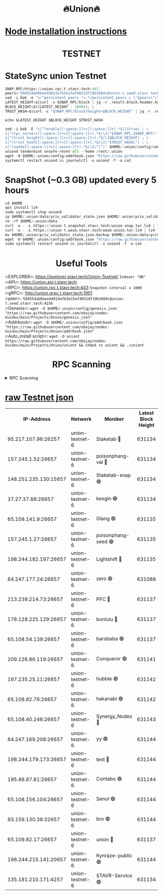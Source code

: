 <h1 align="center"> 🔥Union🔥</h1>

[Node installation instructions](https://github.com/obajay/nodes-Guides/tree/main/Projects/Union)
=

<h1 align="center"> TESTNET</h1>

# StateSync union Testnet
```python
SNAP_RPC=https://union.rpc.t.stavr.tech:443
peers="59d554ab6bee4d814afb3e15af4031df19b2084c@union-t.seed.stavr.tech:4256"
sed -i.bak -e "s/^persistent_peers *=.*/persistent_peers = \"$peers\"/" $HOME/.union/config/config.toml
LATEST_HEIGHT=$(curl -s $SNAP_RPC/block | jq -r .result.block.header.height); \
BLOCK_HEIGHT=$((LATEST_HEIGHT - 1000)); \
TRUST_HASH=$(curl -s "$SNAP_RPC/block?height=$BLOCK_HEIGHT" | jq -r .result.block_id.hash)

echo $LATEST_HEIGHT $BLOCK_HEIGHT $TRUST_HASH

sed -i.bak -E "s|^(enable[[:space:]]+=[[:space:]]+).*$|\1true| ; \
s|^(rpc_servers[[:space:]]+=[[:space:]]+).*$|\1\"$SNAP_RPC,$SNAP_RPC\"| ; \
s|^(trust_height[[:space:]]+=[[:space:]]+).*$|\1$BLOCK_HEIGHT| ; \
s|^(trust_hash[[:space:]]+=[[:space:]]+).*$|\1\"$TRUST_HASH\"| ; \
s|^(seeds[[:space:]]+=[[:space:]]+).*$|\1\"\"|" $HOME/.union/config/config.toml
uniond tendermint unsafe-reset-all --home /root/.union
wget -O $HOME/.union/config/addrbook.json "https://raw.githubusercontent.com/obajay/nodes-Guides/main/Projects/Union/addrbook.json"
systemctl restart uniond && journalctl -u uniond -f -o cat
```
# SnapShot (~0.3 GB) updated every 5 hours
```python
cd $HOME
apt install lz4
sudo systemctl stop uniond
cp $HOME/.union/data/priv_validator_state.json $HOME/.union/priv_validator_state.json.backup
rm -rf $HOME/.union/data
curl -o - -L https://union-t.snapshot.stavr.tech/union-snap.tar.lz4 | lz4 -c -d - | tar -x -C $HOME/.union --strip-components 2
curl -o - -L https://union-t.wasm.stavr.tech/wasm-union.tar.lz4 | lz4 -c -d - | tar -x -C $HOME/.union --strip-components 2
mv $HOME/.union/priv_validator_state.json.backup $HOME/.union/data/priv_validator_state.json
wget -O $HOME/.union/config/addrbook.json "https://raw.githubusercontent.com/obajay/nodes-Guides/main/Projects/Union/addrbook.json"
sudo systemctl restart uniond && journalctl -u uniond -f -o cat
```
 <h1 align="center"> Useful Tools</h1>
 
🔥EXPLORER🔥: https://explorer.stavr.tech/Union-Testnet/        `Indexer "ON"` \
🔥API🔥:      https://union.api.t.stavr.tech \
🔥RPC🔥:      https://union.rpc.t.stavr.tech:443              `Snapshot-interval = 1000` \
🔥gRPC🔥:     http://union.grpc.t.stavr.tech:1901 \
🔥peer🔥:     `59d554ab6bee4d814afb3e15af4031df19b2084c@union-t.seed.stavr.tech:4256` \
🔥Genesis🔥:     `wget -O $HOME/.union/config/genesis.json "https://raw.githubusercontent.com/obajay/nodes-Guides/main/Projects/Union/genesis.json"` \
🔥Addrbook🔥: ```wget -O $HOME/.union/config/addrbook.json "https://raw.githubusercontent.com/obajay/nodes-Guides/main/Projects/Union/addrbook.json"``` \
🔥Auto_install script🔥:  `wget -O uniont https://raw.githubusercontent.com/obajay/nodes-Guides/main/Projects/Union/uniont && chmod +x uniont && ./uniont`

<h1 align="center"> RPC Scanning</h1>

<details>
<summary>RPC Scanning</summary>

<h2 align="center"> We scan nodes in real time every 4 hours. And we provide the final result of RPC endpoints.
We cannot influence the operation of these nodes in any way. </h2>


```python
If Voting Power is higher than 0 --> then the Node is a validator of the network and may be subject to attack and be a potential threat to the chain.
```
```python
We marked such validators with a red symbol
```

</details>

[raw Testnet json](https://rpc-check.uniont.stavr.tech/uniont/rpc-uniont-result.json)
=



<table><tr><th>IP-Address</th><th>Network</th><th>Moniker</th><th>Latest Block Height</th><th>Earliest Block Height</th><th>Catching Up</th><th>Tx Index</th><th>Voting Power</th><th>Scan Time</th></tr><tr><td>95.217.107.96:26257</td><td>union-testnet-6</td><td>Staketab 🔴</td><td>631134</td><td>1</td><td>False</td><td>on</td><td>1000002</td><td>2024-03-28T08:00:40.336716749UTC</td></tr><tr><td>157.245.1.52:26657</td><td>union-testnet-6</td><td>poisonphang-val 🔴</td><td>631134</td><td>1</td><td>False</td><td>on</td><td>1000000</td><td>2024-03-28T08:00:40.956553910UTC</td></tr><tr><td>148.251.235.130:15657</td><td>union-testnet-6</td><td>Staketab-snap 🟢</td><td>631134</td><td>1</td><td>False</td><td>on</td><td>0</td><td>2024-03-28T08:00:41.521703674UTC</td></tr><tr><td>37.27.37.88:26657</td><td>union-testnet-6</td><td>kesgin 🟢</td><td>631134</td><td>1</td><td>False</td><td>on</td><td>0</td><td>2024-03-28T08:00:41.850358056UTC</td></tr><tr><td>65.109.141.9:26657</td><td>union-testnet-6</td><td>Glang 🟢</td><td>631135</td><td>1</td><td>False</td><td>on</td><td>0</td><td>2024-03-28T08:00:46.245261849UTC</td></tr><tr><td>157.245.1.27:26657</td><td>union-testnet-6</td><td>poisonphang-seed 🟢</td><td>631135</td><td>1</td><td>False</td><td>on</td><td>0</td><td>2024-03-28T08:00:47.112656185UTC</td></tr><tr><td>198.244.182.197:26657</td><td>union-testnet-6</td><td>Lightshift 🔴</td><td>631135</td><td>1</td><td>False</td><td>on</td><td>1000000</td><td>2024-03-28T08:00:49.415967266UTC</td></tr><tr><td>84.247.177.24:26657</td><td>union-testnet-6</td><td>zero 🟢</td><td>631086</td><td>1</td><td>False</td><td>on</td><td>0</td><td>2024-03-28T08:00:54.701266111UTC</td></tr><tr><td>213.239.214.73:26657</td><td>union-testnet-6</td><td>PFC 🔴</td><td>631137</td><td>1</td><td>False</td><td>on</td><td>1000001</td><td>2024-03-28T08:00:57.293895600UTC</td></tr><tr><td>178.128.225.129:26657</td><td>union-testnet-6</td><td>bonlulu 🔴</td><td>631137</td><td>1</td><td>False</td><td>on</td><td>1000000</td><td>2024-03-28T08:00:58.012901496UTC</td></tr><tr><td>65.108.54.139:26657</td><td>union-testnet-6</td><td>barsbaba 🟢</td><td>631137</td><td>1</td><td>False</td><td>on</td><td>0</td><td>2024-03-28T08:00:58.352899879UTC</td></tr><tr><td>209.126.86.119:26657</td><td>union-testnet-6</td><td>Conqueror 🟢</td><td>631141</td><td>1</td><td>False</td><td>on</td><td>0</td><td>2024-03-28T08:01:25.901671237UTC</td></tr><tr><td>167.235.25.11:26657</td><td>union-testnet-6</td><td>hubble 🟢</td><td>631142</td><td>1</td><td>False</td><td>on</td><td>0</td><td>2024-03-28T08:01:32.265269748UTC</td></tr><tr><td>65.108.82.76:26657</td><td>union-testnet-6</td><td>hakanabi 🟢</td><td>631142</td><td>1</td><td>False</td><td>on</td><td>0</td><td>2024-03-28T08:01:32.597698142UTC</td></tr><tr><td>65.108.40.246:26657</td><td>union-testnet-6</td><td>Synergy_Nodes 🔴</td><td>631143</td><td>1</td><td>False</td><td>on</td><td>1000001</td><td>2024-03-28T08:01:39.056861092UTC</td></tr><tr><td>84.247.169.208:26657</td><td>union-testnet-6</td><td>yy 🟢</td><td>631144</td><td>1</td><td>False</td><td>on</td><td>0</td><td>2024-03-28T08:01:39.636840830UTC</td></tr><tr><td>198.244.179.173:26657</td><td>union-testnet-6</td><td>test 🔴</td><td>631144</td><td>1</td><td>False</td><td>on</td><td>1000001</td><td>2024-03-28T08:01:41.951496164UTC</td></tr><tr><td>195.88.87.81:26657</td><td>union-testnet-6</td><td>Contabo 🟢</td><td>631144</td><td>1</td><td>False</td><td>on</td><td>0</td><td>2024-03-28T08:01:42.252729893UTC</td></tr><tr><td>65.108.156.104:26657</td><td>union-testnet-6</td><td>Senol 🟢</td><td>631144</td><td>1</td><td>False</td><td>on</td><td>0</td><td>2024-03-28T08:01:42.578313585UTC</td></tr><tr><td>93.159.130.38:32657</td><td>union-testnet-6</td><td>bro 🟢</td><td>631144</td><td>1</td><td>False</td><td>on</td><td>0</td><td>2024-03-28T08:01:42.886725890UTC</td></tr><tr><td>65.109.82.17:26657</td><td>union-testnet-6</td><td>union 🔴</td><td>631137</td><td>508001</td><td>False</td><td>off</td><td>1000001</td><td>2024-03-28T08:00:55.045611590UTC</td></tr><tr><td>198.244.215.141:20657</td><td>union-testnet-6</td><td>Kynraze-public 🟢</td><td>631144</td><td>524001</td><td>False</td><td>on</td><td>0</td><td>2024-03-28T08:01:39.337492140UTC</td></tr><tr><td>135.181.210.171:4257</td><td>union-testnet-6</td><td>STAVR-Service 🟢</td><td>631134</td><td>630001</td><td>False</td><td>on</td><td>0</td><td>2024-03-28T08:00:41.270768566UTC</td></tr></table>
